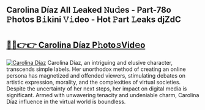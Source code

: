 ## Carolina Díaz All 𝙻eaked 𝙽u𝚍es - Part-78o 𝙿hotos B𝚒kini 𝚅𝚒deo - Hot 𝙿art 𝙻eaks djZdC

# <h2><a href="http://ld0i3n.urlbe.top/?page=Carolina+D%c3%adaz">🔗🔗👉👉 Carolina Díaz P𝚑oto𝚜Vid𝚎o</a></h2>

[![Carolina Díaz](https://i.imgur.com/eBuTRDB.gif)](http://ld0i3n.urlbe.top/?page=Carolina+D%c3%adaz)
Carolina Díaz, an intriguing and elusive character, transcends simple labels. Her unorthodox method of creating an online persona has magnetized and offended viewers, stimulating debates on artistic expression, morality, and the complexities of virtual societies. Despite the uncertainty of her next steps, her impact on digital media is significant. Armed with unwavering tenacity and undeniable charm, Carolina Díaz influence in the virtual world is boundless.
